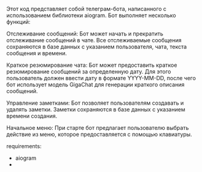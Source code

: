 Этот код представляет собой телеграм-бота, написанного с использованием библиотеки aiogram. Бот выполняет несколько функций:

Отслеживание сообщений: Бот может начать и прекратить отслеживание сообщений в чате. Все отслеживаемые сообщения сохраняются в базе данных с указанием пользователя, чата, текста сообщения и времени.

Краткое резюмирование чата: Бот может предоставить краткое резюмирование сообщений за определенную дату. Для этого пользователь должен ввести дату в формате YYYY-MM-DD, после чего бот использует модель GigaChat для генерации краткого описания сообщений.

Управление заметками: Бот позволяет пользователям создавать и удалять заметки. Заметки сохраняются в базе данных с указанием времени создания.

Начальное меню: При старте бот предлагает пользователю выбрать действие из меню, которое предоставляется с помощью клавиатуры.

requirements:
- aiogram
- 
